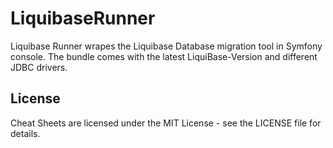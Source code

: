 # LiquibaseRunner

Liquibase Runner wrapes the Liquibase Database migration tool in Symfony console. The bundle comes with the latest LiquiBase-Version and different JDBC drivers.

## License
Cheat Sheets are licensed under the MIT License - see the LICENSE file for details.
